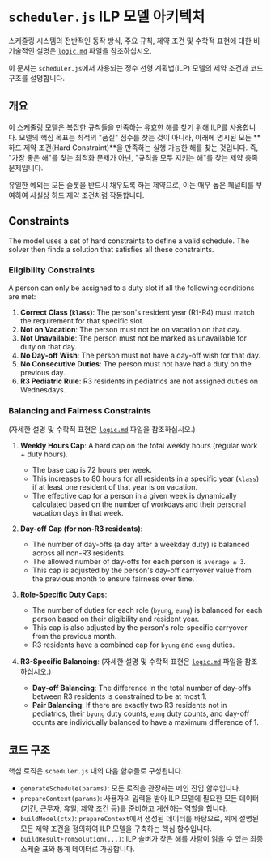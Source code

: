 # `scheduler.js` ILP 모델 아키텍처

스케줄링 시스템의 전반적인 동작 방식, 주요 규칙, 제약 조건 및 수학적 표현에 대한 비기술적인 설명은 [`logic.md`](./logic.md) 파일을 참조하십시오.

이 문서는 `scheduler.js`에서 사용되는 정수 선형 계획법(ILP) 모델의 제약 조건과 코드 구조를 설명합니다.

## 개요

이 스케줄링 모델은 복잡한 규칙들을 만족하는 유효한 해를 찾기 위해 ILP를 사용합니다. 모델의 핵심 목표는 최적의 "품질" 점수를 찾는 것이 아니라, 아래에 명시된 모든 **하드 제약 조건(Hard Constraint)**을 만족하는 실행 가능한 해를 찾는 것입니다. 즉, "가장 좋은 해"를 찾는 최적화 문제가 아닌, "규칙을 모두 지키는 해"를 찾는 제약 충족 문제입니다.

유일한 예외는 모든 슬롯을 반드시 채우도록 하는 제약으로, 이는 매우 높은 페널티를 부여하여 사실상 하드 제약 조건처럼 작동합니다.

## Constraints

The model uses a set of hard constraints to define a valid schedule. The solver then finds a solution that satisfies all these constraints.

### Eligibility Constraints

A person can only be assigned to a duty slot if all the following conditions are met:

1.  **Correct Class (`klass`)**: The person's resident year (R1-R4) must match the requirement for that specific slot.
2.  **Not on Vacation**: The person must not be on vacation on that day.
3.  **Not Unavailable**: The person must not be marked as unavailable for duty on that day.
4.  **No Day-off Wish**: The person must not have a day-off wish for that day.
5.  **No Consecutive Duties**: The person must not have had a duty on the previous day.
6.  **R3 Pediatric Rule**: R3 residents in pediatrics are not assigned duties on Wednesdays.

### Balancing and Fairness Constraints

(자세한 설명 및 수학적 표현은 [`logic.md`](./logic.md) 파일을 참조하십시오.)

1.  **Weekly Hours Cap**: A hard cap on the total weekly hours (regular work + duty hours).
    *   The base cap is 72 hours per week.
    *   This increases to 80 hours for all residents in a specific year (`klass`) if at least one resident of that year is on vacation.
    *   The effective cap for a person in a given week is dynamically calculated based on the number of workdays and their personal vacation days in that week.

2.  **Day-off Cap (for non-R3 residents)**:
    *   The number of day-offs (a day after a weekday duty) is balanced across all non-R3 residents.
    *   The allowed number of day-offs for each person is `average ± 3`.
    *   This cap is adjusted by the person's day-off carryover value from the previous month to ensure fairness over time.

3.  **Role-Specific Duty Caps**: 
    *   The number of duties for each role (`byung`, `eung`) is balanced for each person based on their eligibility and resident year.
    *   This cap is also adjusted by the person's role-specific carryover from the previous month.
    *   R3 residents have a combined cap for `byung` and `eung` duties.

4.  **R3-Specific Balancing**:
    (자세한 설명 및 수학적 표현은 [`logic.md`](./logic.md) 파일을 참조하십시오.)
    *   **Day-off Balancing**: The difference in the total number of day-offs between R3 residents is constrained to be at most 1.
    *   **Pair Balancing**: If there are exactly two R3 residents not in pediatrics, their `byung` duty counts, `eung` duty counts, and day-off counts are individually balanced to have a maximum difference of 1.


## 코드 구조

핵심 로직은 `scheduler.js` 내의 다음 함수들로 구성됩니다.

-   `generateSchedule(params)`: 모든 로직을 관장하는 메인 진입 함수입니다.
-   `prepareContext(params)`: 사용자의 입력을 받아 ILP 모델에 필요한 모든 데이터(기간, 근무자, 휴일, 제약 조건 등)를 준비하고 계산하는 역할을 합니다.
-   `buildModel(ctx)`: `prepareContext`에서 생성된 데이터를 바탕으로, 위에 설명된 모든 제약 조건을 정의하여 ILP 모델을 구축하는 핵심 함수입니다.
-   `buildResultFromSolution(...)`: ILP 솔버가 찾은 해를 사람이 읽을 수 있는 최종 스케줄 표와 통계 데이터로 가공합니다.
